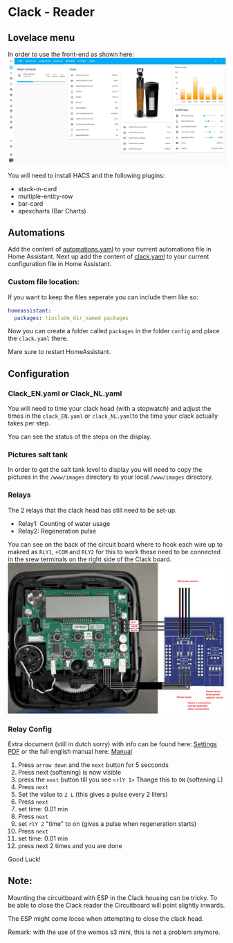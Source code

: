 # Clack - Reader

## Lovelace menu
In order to use the front-end as shown here: 
![Example](printscreen.jpg)

You will need to install HACS and the following plugins:

* stack-in-card
* multiple-entity-row
* bar-card
* apexcharts  (Bar Charts)

## Automations
Add the content of [automations.yaml](../automations.yaml) to your current automations file in Home Assistant.
Next up add the content of [clack.yaml](../clack.yaml) to your current configuration file in Home Assistant.

### Custom file location: 
If you want to keep the files seperate you can include them like so:

```yml
homeassistant:
  packages: !include_dir_named packages
```
Now you can create a folder called `packages` in the folder `config` and place the `clack.yaml` there. 

Mare sure to restart HomeAssistant.

## Configuration
### Clack_EN.yaml  or Clack_NL.yaml
You will need to time your clack head (with a stopwatch) and adjust the times in the `clack_EN.yaml` or `clack_NL.yaml`to the time your clack actually takes per step. 

You can see the status of the steps on the display.

### Pictures salt tank
In order to get the salt tank level to display you will need to copy the pictures in the `/www/images` directory to your local `/www/images` directory.

### Relays
The 2 relays that the clack head has still need to be set-up.
* Relay1: Counting of water usage 
* Relay2: Regeneration pulse

You can see on the back of the circuit board where to hook each wire up to makred as `RLY1`, `+COM` and  `RLY2` for this to work these need to be connected in the srew terminals on the right side of the Clack board.
![Schematic](diagram.png)

### Relay Config
Extra document (still in dutch sorry) with info can be found here: [Settings PDF](instelkaart%20clack%20ws1.pdf) or the full english manual here: [Manual](Full-CLACKWS1-Manual.pdf)

1. Press `arrow down` and the `next` button for 5 secconds
2. Press next (softening) is now visible
3. press the `next` button till you see `<rlY 1>` Thange this to `ON` (softening  L)
4. Press `next`
5. Set the value to `2 L` (this gives a pulse every 2 liters)
5. Press `next`
6. set time: 0.01 min
7. Press `next`
8. set  `rlY 2` "time" to on (gives a pulse when regeneration starts)
9. Press `next`
10. set time: 0.01 min
11. press next  2 times and you are done

Good Luck!

## Note:
Mounting the circuitboard with ESP in the Clack housing can be tricky.
To be able to close the Clack reader the Circuitboard will point slightly inwards.

The ESP might come loose when attempting to close the clack head.

Remark: with the use of the wemos s3 mini, this is not a problem anymore.



